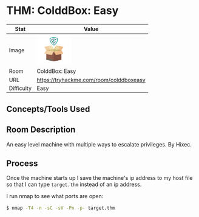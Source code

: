 # THM: ColddBox: Easy

| Stat | Value |
| ---------- | -------------------------------------------- |
| Image | <img src="/images/write_ups/try_hack_me/coldd_box_easy/coldd_box_easy.png" alt="ColddBox: Easy" width="90"/> |
| Room | ColddBox: Easy |
| URL | https://tryhackme.com/room/colddboxeasy |
| Difficulty | Easy |

## Concepts/Tools Used



## Room Description

An easy level machine with multiple ways to escalate privileges. By Hixec.

## Process

Once the machine starts up I save the machine's ip address to my host file so that I can type `target.thm` instead of an ip address.

I run nmap to see what ports are open:

```bash
$ nmap -T4 -n -sC -sV -Pn -p- target.thm

```